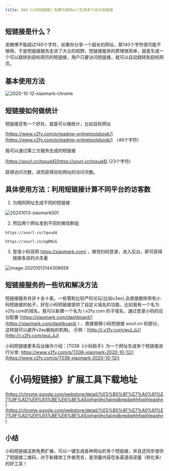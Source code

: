 ```yaml
---
title: 080《小码短链接》免费为相同url生成多个永久短链接
---
```


## 短链接是什么？

发微博不能超过140个字符，如果你分享一个超长的网址，那140个字符很可能不够用，于是短链接服务走进了大众的视野，短链接服务的原理很简单，就是生成一个可以跳转到目标网页的短链接，用户只要访问短链接，就可以自动跳转到目标网页。


## 基本使用方法

![2020-10-12-xiaomark-chrome](https://www.v2fy.com/asset/0i/ChromeAppHeroes/page/080-xiaomark.assets/2020-10-12-xiaomark-chrome.gif)


## 短链接如何做统计

短链接还有一个好处，就是可以做统计，比如目标网址

[https://www.v2fy.com/p/readme-onlinetoolsbook/](https://www.v2fy.com/p/readme-onlinetoolsbook/) （46个字符）

我可以通过第三方服务生成的短链接 

[https://sourl.cn/tqxud4](https://sourl.cn/tqxud4)  (23个字符)

获得访问次数，进而获得目标网址的访问次数。




## 具体使用方法：利用短链接计算不同平台的访客数

1. 为相同网址生成不同的短链接

![20201013-xiaomark001](https://www.v2fy.com/asset/0i/ChromeAppHeroes/page/080-xiaomark.assets/20201013-xiaomark001.gif)


2. 然后两个网址发到不同的微信群组

```
https://sourl.cn/tqxud4

https://sourl.cn/egDNiG
```

3. 登录小码官网 https://xiaomark.com/ ，微信扫码登录，进入后台，即可获得链接各自的点击量

![image-20201013144308659](https://www.v2fy.com/asset/0i/ChromeAppHeroes/page/080-xiaomark.assets/image-20201013144308659.png)



## 短链接服务的一些坑和解决方法

短链接服务并非十全十美，一些管制比较严的论坛(比如v2ex),会直接删除带有小码短链接的帖子，好在小码短链接提供了自定义域名的功能，比如我有一个名为v2fy.com的域名，我可以新建一个名为 i.v2fy.com 的子域名，通过登录小码的后台配置 [https://xiaomark.com/dashboard/](https://xiaomark.com/dashboard/ )  ，直接替换小码短链接 sourl.cn 的部分，这样就可以避开v2ex删帖的机制。 示例：[http://i.v2fy.com/wuLJjJ](http://i.v2fy.com/wuLJjJ) 



小码短链接更多后台操作介绍：[T038《小码助手》为一个网址生成多个短链接进行分发: https://www.v2fy.com/p/T038-xiaomark-2020-10-12/](https://www.v2fy.com/p/T038-xiaomark-2020-10-12/) 



# 《小码短链接》扩展工具下载地址



[https://chrome.google.com/webstore/detail/%E5%B0%8F%E7%A0%81%E7%9F%AD%E9%93%BE%E6%8E%A5/phgnljhcfaiimdbmpbphhfoplhleaghn](https://chrome.google.com/webstore/detail/%E5%B0%8F%E7%A0%81%E7%9F%AD%E9%93%BE%E6%8E%A5/phgnljhcfaiimdbmpbphhfoplhleaghn)



## 小结

小码短链接这款免费扩展，可以一键生成各种网址的多个短链接，并且还同步提供了短链接二维码，对于新媒体工作者而言，是测量内容在各渠道阅读量（转化率）的好工具！





